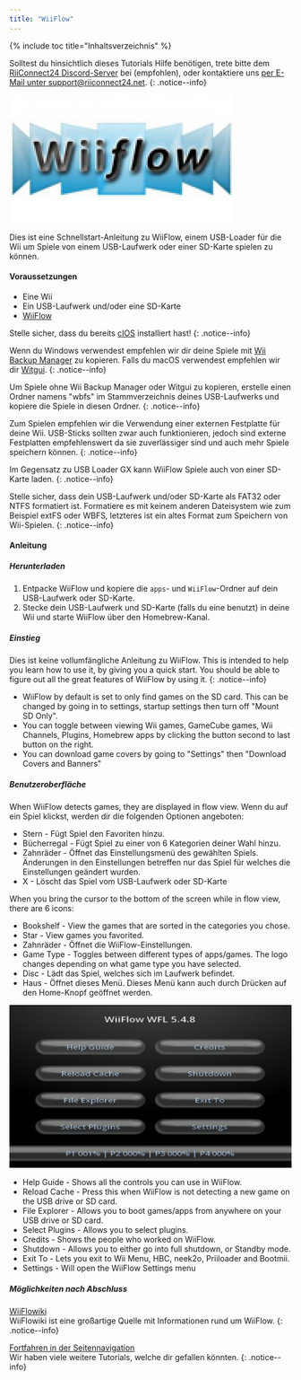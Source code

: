 ```yaml
---
title: "WiiFlow"
---
```


{% include toc title="Inhaltsverzeichnis" %}

Solltest du hinsichtlich dieses Tutorials Hilfe benötigen, trete bitte dem [RiiConnect24 Discord-Server](https://discord.gg/rc24) bei (empfohlen), oder kontaktiere uns [per E-Mail unter support@riiconnect24.net](mailto:support@riiconnect24.net).
{: .notice--info}

![WiiFlow](/images/wiiflowlogo.png)

Dies ist eine Schnellstart-Anleitung zu WiiFlow, einem USB-Loader für die Wii um Spiele von einem USB-Laufwerk oder einer SD-Karte spielen zu können.

#### Voraussetzungen

* Eine Wii
* Ein USB-Laufwerk und/oder eine SD-Karte
* [WiiFlow](https://github.com/Fledge68/WiiFlow_Lite/releases)

Stelle sicher, dass du bereits [cIOS](/cios) installiert hast!
{: .notice--info}

Wenn du Windows verwendest empfehlen wir dir deine Spiele mit [Wii Backup Manager](/wiibackupmanager) zu kopieren. Falls du macOS verwendest empfehlen wir dir [Witgui](https://desairem.com/wordpress/category/witgui-download/).
{: .notice--info}

Um Spiele ohne Wii Backup Manager oder Witgui zu kopieren, erstelle einen Ordner namens "wbfs" im Stammverzeichnis deines USB-Laufwerks und kopiere die Spiele in diesen Ordner.
{: .notice--info}

Zum Spielen empfehlen wir die Verwendung einer externen Festplatte für deine Wii. USB-Sticks sollten zwar auch funktionieren, jedoch sind externe Festplatten empfehlenswert da sie zuverlässiger sind und auch mehr Spiele speichern können.
{: .notice--info}

Im Gegensatz zu USB Loader GX kann WiiFlow Spiele auch von einer SD-Karte laden.
{: .notice--info}

Stelle sicher, dass dein USB-Laufwerk und/oder SD-Karte als FAT32 oder NTFS formatiert ist. Formatiere es mit keinem anderen Dateisystem wie zum Beispiel extFS oder WBFS, letzteres ist ein altes Format zum Speichern von Wii-Spielen.
{: .notice--info}

#### Anleitung

##### Herunterladen

1. Entpacke WiiFlow und kopiere die `apps`- und `WiiFlow`-Ordner auf dein USB-Laufwerk oder SD-Karte.
2. Stecke dein USB-Laufwerk und SD-Karte (falls du eine benutzt) in deine Wii und starte WiiFlow über den Homebrew-Kanal.

##### Einstieg

Dies ist keine vollumfängliche Anleitung zu WiiFlow. This is intended to help you learn how to use it, by giving you a quick start. You should be able to figure out all the great features of WiiFlow by using it.
{: .notice--info}

* WiiFlow by default is set to only find games on the SD card. This can be changed by going in to settings, startup settings then turn off "Mount SD Only".
* You can toggle between viewing Wii games, GameCube games, Wii Channels, Plugins, Homebrew apps by clicking the button second to last button on the right.
* You can download game covers by going to "Settings" then "Download Covers and Banners"

##### Benutzeroberfläche

When WiiFlow detects games, they are displayed in flow view. Wenn du auf ein Spiel klickst, werden dir die folgenden Optionen angeboten:

* Stern - Fügt Spiel den Favoriten hinzu.
* Bücherregal - Fügt Spiel zu einer von 6 Kategorien deiner Wahl hinzu.
* Zahnräder - Öffnet das Einstellungsmenü des gewählten Spiels. Änderungen in den Einstellungen betreffen nur das Spiel für welches die Einstellungen geändert wurden.
* X - Löscht das Spiel vom USB-Laufwerk oder SD-Karte

When you bring the cursor to the bottom of the screen while in flow view, there are 6 icons:

* Bookshelf - View the games that are sorted in the categories you chose.
* Star - View games you favorited.
* Zahnräder - Öffnet die WiiFlow-Einstellungen.
* Game Type - Toggles between different types of apps/games. The logo changes depending on what game type you have selected.
* Disc - Lädt das Spiel, welches sich im Laufwerk befindet.
* Haus - Öffnet dieses Menü. Dieses Menü kann auch durch Drücken auf den Home-Knopf geöffnet werden.

![WF_menu](images/WFmenu.png)

* Help Guide - Shows all the controls you can use in WiiFlow.
* Reload Cache - Press this when WiiFlow is not detecting a new game on the USB drive or SD card.
* File Explorer - Allows you to boot games/apps from anywhere on your USB drive or SD card.
* Select Plugins - Allows you to select plugins.
* Credits - Shows the people who worked on WiiFlow.
* Shutdown - Allows you to either go into full shutdown, or Standby mode.
* Exit To - Lets you exit to Wii Menu, HBC, neek2o, Priiloader and Bootmii.
* Settings - Will open the WiiFlow Settings menu

##### Möglichkeiten nach Abschluss

[WiiFlowiki](https://sites.google.com/site/WiiFlowiki4/)<br> WiiFlowiki ist eine großartige Quelle mit Informationen rund um WiiFlow.
{: .notice--info}

[Fortfahren in der Seitennavigation](site-navigation)<br> Wir haben viele weitere Tutorials, welche dir gefallen könnten.
{: .notice--info}
